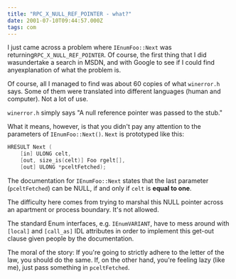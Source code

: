```yaml
---
title: "RPC_X_NULL_REF_POINTER - what?"
date: 2001-07-10T09:44:57.000Z
tags: com
---
```


I just came across a problem where `IEnumFoo::Next` was returning`RPC_X_NULL_REF_POINTER`. Of course, the first thing that I did wasundertake a search in MSDN, and with Google to see if I could find anyexplanation of what the problem is.

Of course, all I managed to find was about 60 copies of what `winerror.h` says. Some of them were translated into different languages (human and computer). Not a lot of use.

`winerror.h` simply says &quot;A null reference pointer was passed to the stub.&quot;

What it means, however, is that you didn't pay any attention to the parameters of `IEnumFoo::Next()`. `Next` is prototyped like this:

```c++
HRESULT Next (
    [in] ULONG celt,
    [out, size_is(celt)] Foo rgelt[],
    [out] ULONG *pceltFetched);
```

The documentation for `IEnumFoo::Next` states that the last parameter (`pceltFetched`) can be NULL, if and only if
`celt` is **equal to one**.

The difficulty here comes from trying to marshal this NULL pointer across an apartment or process boundary. It's not
allowed.

The standard Enum interfaces, e.g. `IEnumVARIANT`, have to mess around with `[local]` and `[call_as]` IDL attributes in
order to implement this get-out clause given people by the documentation.

The moral of the story: If you're going to strictly adhere to the letter of the law, you should do the same. If, on the
other hand, you're feeling lazy (like me), just pass something in `pceltFetched`.
